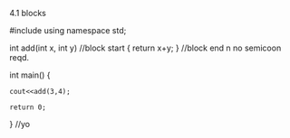 4.1
blocks


#include <iostream>
using namespace std;

int add(int x, int y)
//block start
{
	return x+y;
}
//block end n no semicoon reqd.

int main()
{
	
	cout<<add(3,4);
	
	return 0;
} //yo
